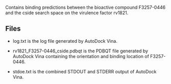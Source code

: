 Contains binding predictions between the bioactive compound F3257-0446 and the cside search space on the virulence factor rv1821.

## Files

- log.txt is the log file generated by AutoDock Vina.

- rv1821_F3257-0446_cside.pdbqt is the PDBQT file generated by AutoDock Vina containing the orientation and binding location of F3257-0446.

- stdoe.txt is the combined STDOUT and STDERR output of AutoDock Vina.

